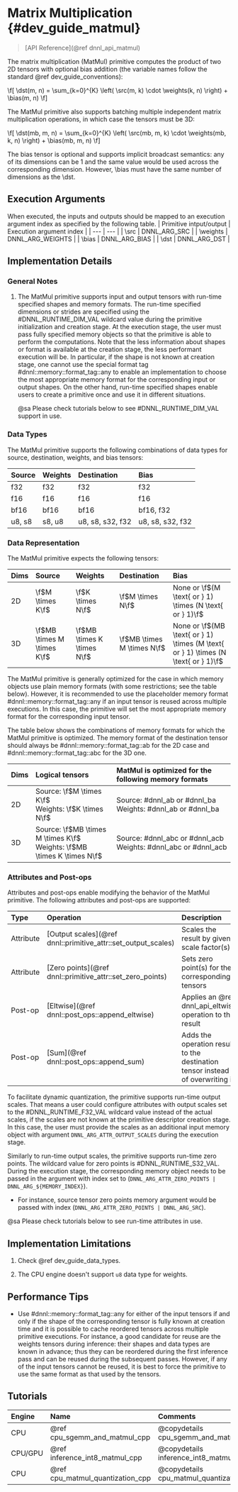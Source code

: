 Matrix Multiplication {#dev_guide_matmul}
=========================================

>
> [API Reference](@ref dnnl_api_matmul)
>

The matrix multiplication (MatMul) primitive computes the product of two 2D
tensors with optional bias addition (the variable names follow the standard @ref
dev_guide_conventions):

\f[
    \dst(m, n) =
        \sum_{k=0}^{K} \left(
            \src(m, k) \cdot \weights(k, n)
        \right) +
        \bias(m, n)
\f]

The MatMul primitive also supports batching multiple independent matrix
multiplication operations, in which case the tensors must be 3D:

\f[
    \dst(mb, m, n) =
        \sum_{k=0}^{K} \left(
            \src(mb, m, k) \cdot \weights(mb, k, n)
        \right) +
        \bias(mb, m, n)
\f]

The bias tensor is optional and supports implicit broadcast semantics:
any of its dimensions can be 1 and the same value would be used across
the corresponding dimension. However, \bias must have the same number
of dimensions as the \dst.

## Execution Arguments
When executed, the inputs and outputs should be mapped to an execution
argument index as specified by the following table.
| Primitive intput/output | Execution argument index |
| ---                     | ---                      |
| \src                    | DNNL_ARG_SRC             |
| \weights                | DNNL_ARG_WEIGHTS         |
| \bias                   | DNNL_ARG_BIAS            |
| \dst                    | DNNL_ARG_DST             |

## Implementation Details

### General Notes

1. The MatMul primitive supports input and output tensors with run-time
   specified shapes and memory formats. The run-time specified dimensions or
   strides are specified using the #DNNL_RUNTIME_DIM_VAL wildcard value during
   the primitive initialization and creation stage. At the execution stage, the
   user must pass fully specified memory objects so that the primitive is able
   to perform the computations. Note that the less information about shapes
   or format is available at the creation stage, the less performant execution
   will be.  In particular, if the shape is not known at creation stage, one
   cannot use the special format tag #dnnl::memory::format_tag::any to enable an
   implementation to choose the most appropriate memory format for the
   corresponding input or output shapes. On the other hand, run-time specified
   shapes enable users to create a primitive once and use it in different
   situations.

   @sa Please check tutorials below to see #DNNL_RUNTIME_DIM_VAL support in use.

### Data Types

The MatMul primitive supports the following combinations of data
types for source, destination, weights, and bias tensors:

| Source | Weights  | Destination      | Bias             |
| :--    | :--      | :--              | :--              |
| f32    | f32      | f32              | f32              |
| f16    | f16      | f16              | f16              |
| bf16   | bf16     | bf16             | bf16, f32        |
| u8, s8 | s8, u8   | u8, s8, s32, f32 | u8, s8, s32, f32 |

### Data Representation

The MatMul primitive expects the following tensors:

| Dims | Source                     | Weights                    | Destination                | Bias                                                                               |
| :--  | :--                        | :--                        | :--                        | :--                                                                                |
| 2D   | \f$M \times K\f$           | \f$K \times N\f$           | \f$M \times N\f$           | None or \f$(M \text{ or } 1) \times (N  \text{ or } 1)\f$                          |
| 3D   | \f$MB \times M \times K\f$ | \f$MB \times K \times N\f$ | \f$MB \times M \times N\f$ | None or \f$(MB \text{ or } 1) \times (M \text{ or } 1) \times (N \text{ or } 1)\f$ |

The MatMul primitive is generally optimized for the case in which memory objects
use plain memory formats (with some restrictions; see the table below).
However, it is recommended to use the placeholder memory format
 #dnnl::memory::format_tag::any if an input tensor is reused across multiple
executions. In this case, the primitive will set the most appropriate memory
format for the corresponding input tensor.

The table below shows the combinations of memory formats for which the MatMul
primitive is optimized. The memory format of the destination tensor should
always be #dnnl::memory::format_tag::ab for the 2D case and
#dnnl::memory::format_tag::abc for the 3D one.

| Dims | Logical tensors                                                             | MatMul is optimized for the following memory formats
| :--  | :--                                                                         | :--
| 2D   | Source: \f$M \times K\f$ <br> Weights: \f$K \times N\f$                     | Source: #dnnl_ab or #dnnl_ba <br> Weights: #dnnl_ab or #dnnl_ba
| 3D   | Source: \f$MB \times M \times K\f$ <br> Weights: \f$MB \times K \times N\f$ | Source: #dnnl_abc or #dnnl_acb <br> Weights: #dnnl_abc or #dnnl_acb

### Attributes and Post-ops

Attributes and post-ops enable modifying the behavior of the MatMul primitive.
The following attributes and post-ops are supported:

| Type      | Operation     | Description        | Restrictions
| :--       | :--           | :--                | :--
| Attribute | [Output scales](@ref dnnl::primitive_attr::set_output_scales) | Scales the result by given scale factor(s)                                    |
| Attribute | [Zero points](@ref dnnl::primitive_attr::set_zero_points)     | Sets zero point(s) for the corresponding tensors                              | Int8 computations only
| Post-op   | [Eltwise](@ref dnnl::post_ops::append_eltwise)                | Applies an @ref dnnl_api_eltwise operation to the result                      |
| Post-op   | [Sum](@ref dnnl::post_ops::append_sum)                        | Adds the operation result to the destination tensor instead of overwriting it |

To facilitate dynamic quantization, the primitive supports run-time output
scales. That means a user could configure attributes with output scales set to
the #DNNL_RUNTIME_F32_VAL wildcard value instead of the actual scales,
if the scales are not known at the primitive descriptor creation stage.
In this case, the user must provide the scales as an additional input memory
object with argument `DNNL_ARG_ATTR_OUTPUT_SCALES` during the execution stage.

Similarly to run-time output scales, the primitive supports run-time zero
points. The wildcard value for zero points is #DNNL_RUNTIME_S32_VAL. During
the execution stage, the corresponding memory object needs to be passed in the
argument with index set to
(`DNNL_ARG_ATTR_ZERO_POINTS | DNNL_ARG_${MEMORY_INDEX}`).
- For instance, source tensor zero points memory argument would be passed with
  index (`DNNL_ARG_ATTR_ZERO_POINTS | DNNL_ARG_SRC`).

@sa Please check tutorials below to see run-time attributes in use.

## Implementation Limitations

1. Check @ref dev_guide_data_types.

2. The CPU engine doesn't support `u8` data type for weights.

## Performance Tips

- Use #dnnl::memory::format_tag::any for either of the input tensors if and
  only if the shape of the corresponding tensor is fully known at creation
  time and it is possible to cache reordered tensors across multiple primitive
  executions. For instance, a good candidate for reuse are the weights tensors
  during inference: their shapes and data types are known in advance; thus
  they can be reordered during the first inference pass and can be reused
  during the subsequent passes. However, if any of the input tensors cannot be
  reused, it is best to force the primitive to use the same format as that used
  by the tensors.

## Tutorials

| Engine  | Name                               | Comments
| :--     | :--                                | :--
| CPU     | @ref cpu_sgemm_and_matmul_cpp      | @copydetails cpu_sgemm_and_matmul_cpp_short
| CPU/GPU | @ref inference_int8_matmul_cpp     | @copydetails inference_int8_matmul_cpp_short
| CPU     | @ref cpu_matmul_quantization_cpp   | @copydetails cpu_matmul_quantization_cpp_short
